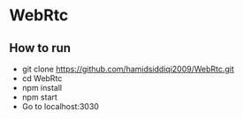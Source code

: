 # WebRtc

## How to run
- git clone https://github.com/hamidsiddiqi2009/WebRtc.git
- cd WebRtc
- npm install
- npm start
- Go to localhost:3030

